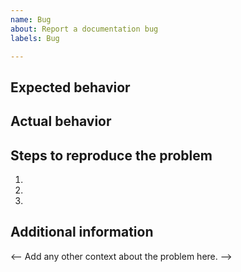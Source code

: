 ```yaml
---
name: Bug
about: Report a documentation bug
labels: Bug

---
```



## Expected behavior


## Actual behavior


## Steps to reproduce the problem

1.
1.
1.


## Additional information
<-- Add any other context about the problem here. -->

